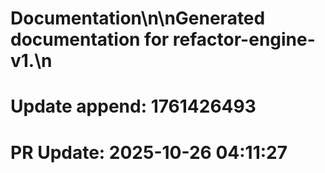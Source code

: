 # Documentation\n\nGenerated documentation for refactor-engine-v1.\n

# Update append: 1761426493

# PR Update: 2025-10-26 04:11:27
